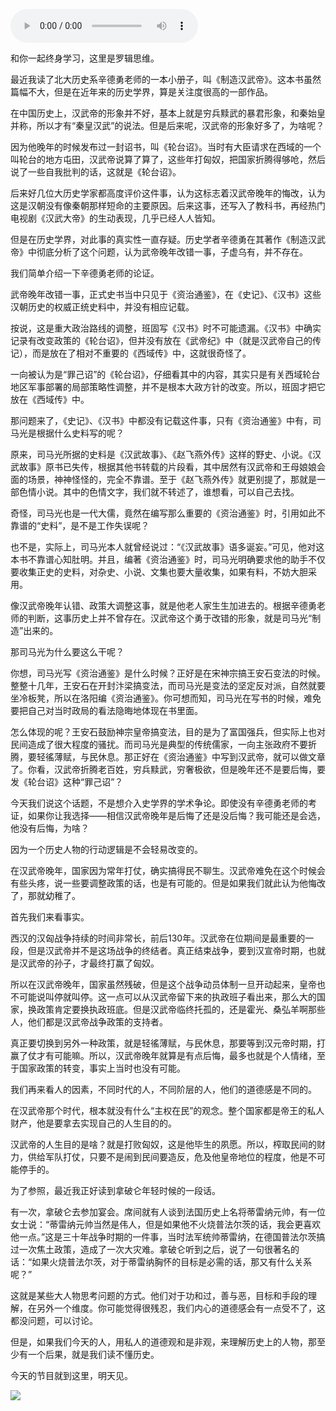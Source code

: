 <audio src="http://igetoss.cdn.igetget.com/mp3/201704/04/201704042245334923596877.mp3" controls="controls">您的浏览器不支持 audio 标签。</audio><p>和你一起终身学习，这里是罗辑思维。</p><p>最近我读了北大历史系辛德勇老师的一本小册子，叫《制造汉武帝》。这本书虽然篇幅不大，但是在近年来的历史学界，算是关注度很高的一部作品。</p><p>在中国历史上，汉武帝的形象并不好，基本上就是穷兵黩武的暴君形象，和秦始皇并称，所以才有“秦皇汉武”的说法。但是后来呢，汉武帝的形象好多了，为啥呢？</p><p>因为他晚年的时候发布过一封诏书，叫《轮台诏》。当时有大臣请求在西域的一个叫轮台的地方屯田，汉武帝说算了算了，这些年打匈奴，把国家折腾得够呛，然后说了一些自我批判的话，这就是《轮台诏》。</p><p>后来好几位大历史学家都高度评价这件事，认为这标志着汉武帝晚年的悔改，认为这是汉朝没有像秦朝那样短命的主要原因。后来这事，还写入了教科书，再经热门电视剧《汉武大帝》的生动表现，几乎已经人人皆知。</p><p>但是在历史学界，对此事的真实性一直存疑。历史学者辛德勇在其著作《制造汉武帝》中彻底分析了这个问题，认为武帝晚年改错一事，子虚乌有，并不存在。</p><p>我们简单介绍一下辛德勇老师的论证。</p><p>武帝晚年改错一事，正式史书当中只见于《资治通鉴》，在《史记》、《汉书》这些汉朝历史的权威正统史料中，并没有相应记载。</p><p>按说，这是重大政治路线的调整，班固写《汉书》时不可能遗漏。《汉书》中确实记录有改变政策的《轮台诏》，但并没有放在《武帝纪》中（就是汉武帝自己的传记），而是放在了相对不重要的《西域传》中，这就很奇怪了。</p><p>一向被认为是“罪己诏”的《轮台诏》，仔细看其中的内容，其实只是有关西域轮台地区军事部署的局部策略性调整，并不是根本大政方针的改变。所以，班固才把它放在《西域传》中。</p><p>那问题来了，《史记》、《汉书》中都没有记载这件事，只有《资治通鉴》中有，司马光是根据什么史料写的呢？</p><p>原来，司马光所据的史料是《汉武故事》、《赵飞燕外传》这样的野史、小说。《汉武故事》原书已失传，根据其他书转载的片段看，其中居然有汉武帝和王母娘娘会面的场景，神神怪怪的，完全不靠谱。至于《赵飞燕外传》就更别提了，那就是一部色情小说。其中的色情文字，我们就不转述了，谁想看，可以自己去找。</p><p>奇怪，司马光也是一代大儒，竟然在编写那么重要的《资治通鉴》时，引用如此不靠谱的“史料”，是不是工作失误呢？</p><p>也不是，实际上，司马光本人就曾经说过：“《汉武故事》语多诞妄。”可见，他对这本书不靠谱心知肚明。并且，编著《资治通鉴》时，司马光明确要求他的助手不仅要收集正史的史料，对杂史、小说、文集也要大量收集，如果有料，不妨大胆采用。</p><p>像汉武帝晚年认错、政策大调整这事，就是他老人家生生加进去的。根据辛德勇老师的判断，这事历史上并不曾存在。汉武帝这个勇于改错的形象，就是司马光“制造”出来的。</p><p>那司马光为什么要这么干呢？</p><p>你想，司马光写《资治通鉴》是什么时候？正好是在宋神宗搞王安石变法的时候。整整十几年，王安石在开封汴梁搞变法，而司马光是变法的坚定反对派，自然就要坐冷板凳，所以在洛阳编《资治通鉴》。你可想而知，司马光在写书的时候，难免要把自己对当时政局的看法隐晦地体现在书里面。</p><p>怎么体现的呢？王安石鼓励神宗皇帝搞变法，目的是为了富国强兵，但实际上也对民间造成了很大程度的骚扰。而司马光是典型的传统儒家，一向主张政府不要折腾，要轻徭薄赋，与民休息。那正好在《资治通鉴》中写到汉武帝，就可以做文章了。你看，汉武帝折腾老百姓，穷兵黩武，穷奢极欲，但是晚年还不是要后悔，要发《轮台诏》这种“罪己诏”？</p><p>今天我们说这个话题，不是想介入史学界的学术争论。即使没有辛德勇老师的考证，如果你让我选择——相信汉武帝晚年是后悔了还是没后悔？我可能还是会选，他没有后悔，为啥？</p><p>因为一个历史人物的行动逻辑是不会轻易改变的。</p><p>在汉武帝晚年，国家因为常年打仗，确实搞得民不聊生。汉武帝难免在这个时候会有些头疼，说一些要调整政策的话，也是有可能的。但是如果我们就此认为他悔改了，那就幼稚了。</p><p>首先我们来看事实。</p><p>西汉的汉匈战争持续的时间非常长，前后130年。汉武帝在位期间是最重要的一段，但是汉武帝并不是这场战争的终结者。真正结束战争，要到汉宣帝时期，也就是汉武帝的孙子，才最终打赢了匈奴。</p><p>所以在汉武帝晚年，国家虽然残破，但是这个战争动员体制一旦开动起来，皇帝也不可能说叫停就叫停。这一点可以从汉武帝留下来的执政班子看出来，那么大的国家，换政策肯定要换执政班底。但是汉武帝临终托孤的，还是霍光、桑弘羊啊那些人，他们都是汉武帝战争政策的支持者。</p><p>真正要切换到另外一种政策，就是轻徭薄赋，与民休息，那要等到汉元帝时期，打赢了仗才有可能嘛。所以，汉武帝晚年就算是有点后悔，最多也就是个人情绪，至于国家政策的转变，事实上当时也没有可能。</p><p>我们再来看人的因素，不同时代的人，不同阶层的人，他们的道德感是不同的。</p><p>在汉武帝那个时代，根本就没有什么“主权在民”的观念。整个国家都是帝王的私人财产，他是要拿去实现自己的人生目的的。</p><p>汉武帝的人生目的是啥？就是打败匈奴，这是他毕生的夙愿。所以，榨取民间的财力，供给军队打仗，只要不是闹到民间要造反，危及他皇帝地位的程度，他是不可能停手的。</p><p>为了参照，最近我正好读到拿破仑年轻时候的一段话。</p><p>有一次，拿破仑去参加宴会。席间就有人谈到法国历史上名将蒂雷纳元帅，有一位女士说：“蒂雷纳元帅当然是伟人，但是如果他不火烧普法尔茨的话，我会更喜欢他一点。”这是三十年战争时期的一件事，当时法军统帅蒂雷纳，在德国普法尔茨搞过一次焦土政策，造成了一次大灾难。拿破仑听到之后，说了一句很著名的话：“如果火烧普法尔茨，对于蒂雷纳胸怀的目标是必需的话，那又有什么关系呢？”</p><p>这就是某些大人物思考问题的方式。他们对于功和过，善与恶，目标和手段的理解，在另外一个维度。你可能觉得很残忍，我们内心的道德感会有一点受不了，这都没问题，可以讨论。</p><p>但是，如果我们今天的人，用私人的道德观和是非观，来理解历史上的人物，那至少有一个后果，就是我们读不懂历史。</p><p>今天的节目就到这里，明天见。</p><img src="https://piccdn.igetget.com/img/201704/05/201704050012332884417651.jpg" />